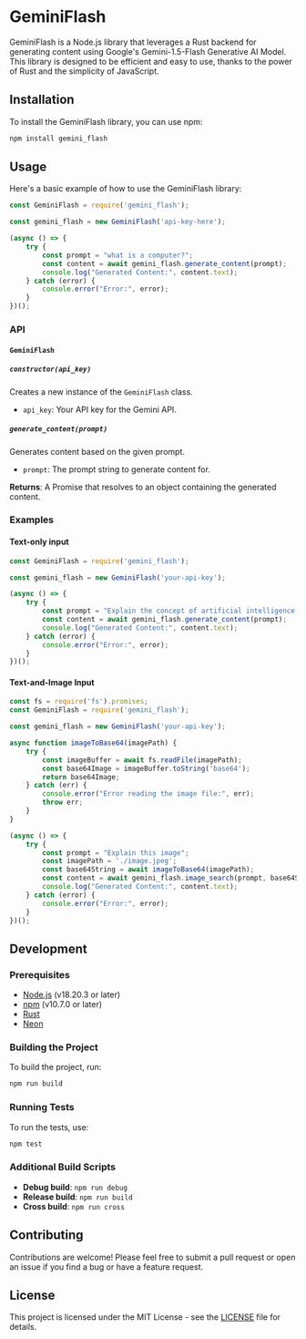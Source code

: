 

# GeminiFlash

GeminiFlash is a Node.js library that leverages a Rust backend for generating content using Google's Gemini-1.5-Flash Generative AI Model. This library is designed to be efficient and easy to use, thanks to the power of Rust and the simplicity of JavaScript.

## Installation

To install the GeminiFlash library, you can use npm:

```bash
npm install gemini_flash
```

## Usage

Here's a basic example of how to use the GeminiFlash library:

```javascript
const GeminiFlash = require('gemini_flash');

const gemini_flash = new GeminiFlash('api-key-here');

(async () => {
    try {
        const prompt = "what is a computer?";
        const content = await gemini_flash.generate_content(prompt);
        console.log("Generated Content:", content.text);
    } catch (error) {
        console.error("Error:", error);
    }
})();
```

### API

#### `GeminiFlash`

##### `constructor(api_key)`

Creates a new instance of the `GeminiFlash` class.

- `api_key`: Your API key for the Gemini API.

##### `generate_content(prompt)`

Generates content based on the given prompt.

- `prompt`: The prompt string to generate content for.

**Returns**: A Promise that resolves to an object containing the generated content.

### Examples

#### Text-only input
```javascript
const GeminiFlash = require('gemini_flash');

const gemini_flash = new GeminiFlash('your-api-key');

(async () => {
    try {
        const prompt = "Explain the concept of artificial intelligence.";
        const content = await gemini_flash.generate_content(prompt);
        console.log("Generated Content:", content.text);
    } catch (error) {
        console.error("Error:", error);
    }
})();
```

#### Text-and-Image Input
```javascript
const fs = require('fs').promises;
const GeminiFlash = require('gemini_flash');

const gemini_flash = new GeminiFlash('your-api-key');

async function imageToBase64(imagePath) {
    try {
        const imageBuffer = await fs.readFile(imagePath);
        const base64Image = imageBuffer.toString('base64');
        return base64Image;
    } catch (err) {
        console.error("Error reading the image file:", err);
        throw err;
    }
}

(async () => {
    try {
        const prompt = "Explain this image";
        const imagePath = './image.jpeg';
        const base64String = await imageToBase64(imagePath);
        const content = await gemini_flash.image_search(prompt, base64String);
        console.log("Generated Content:", content.text);
    } catch (error) {
        console.error("Error:", error);
    }
})();

```

## Development

### Prerequisites

- [Node.js](https://nodejs.org/) (v18.20.3 or later)
- [npm](https://www.npmjs.com/) (v10.7.0 or later)
- [Rust](https://www.rust-lang.org/)
- [Neon](https://neon-rs.dev/)

### Building the Project

To build the project, run:

```bash
npm run build
```

### Running Tests

To run the tests, use:

```bash
npm test
```

### Additional Build Scripts

- **Debug build**: `npm run debug`
- **Release build**: `npm run build`
- **Cross build**: `npm run cross`

## Contributing

Contributions are welcome! Please feel free to submit a pull request or open an issue if you find a bug or have a feature request.

## License

This project is licensed under the MIT License - see the [LICENSE](LICENSE) file for details.